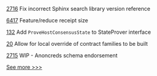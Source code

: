 
[2716](https://github.com/hyperledger/aries-cloudagent-python/pull/2716) Fix incorrect Sphinx search library version reference

[6417](https://github.com/hyperledger/besu/pull/6417) Feature/reduce receipt size

[132](https://github.com/hyperledger-labs/yui-relayer/pull/132) Add `ProveHostConsensusState` to StateProver interface

[20](https://github.com/hyperledger-labs/pdo-contracts/pull/20) Allow for local override of contract families to be built

[2715](https://github.com/hyperledger/aries-cloudagent-python/pull/2715) WIP - Anoncreds schema endorsement


[See more >>>](https://start-here.hyperledger.org/pull-requests)
